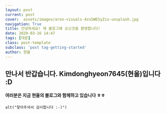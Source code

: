 ```yaml
---
layout: post
current: post
cover:  assets/images/aron-visuals-4zxSWESyZio-unsplash.jpg
navigation: True
title: 안녕하세요! 제 블로그에 오신것을 환영합니다!
date: 2020-03-16 14:47
tags: [대문]
class: post-template
subclass: 'post tag-getting-started'
author: 현올
---
```


## 만나서 반갑습니다. Kimdonghyeon7645(현올)입니다 :D

#### 여러분은 지금 현올의 블로그와 함께하고 있습니다 ㅎㅎ

`alt("찾아주셔서 감사합니다 :-)")`
